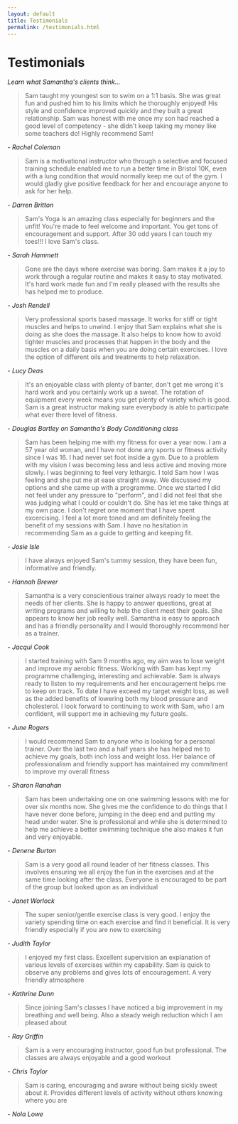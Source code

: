 ```yaml
---
layout: default
title: Testimonials
permalink: /testimonials.html
---
```


# Testimonials

*Learn what Samantha's clients think...*

> Sam taught my youngest son to swim on a 1:1 basis. She was great fun and
> pushed him to his limits which he thoroughly enjoyed! His style and confidence
> improved quickly and they built a great relationship. Sam was honest with me
> once my son had reached a good level of competency - she didn't keep taking my
> money like some teachers do! Highly recommend Sam!

*- Rachel Coleman*

> Sam is a motivational instructor who through a selective and focused training
> schedule enabled me to run a better time in Bristol 10K, even with a lung
> condition that would normally keep me out of the gym. I would gladly give
> positive feedback for her and encourage anyone to ask for her help.

*- Darren Britton*

> Sam's Yoga is an amazing class especially for beginners and the unfit! You're
> made to feel welcome and important. You get tons of encouragement and support.
> After 30 odd years I can touch my toes!!! I love Sam's class.

*- Sarah Hammett*

> Gone are the days where exercise was boring. Sam makes it a joy to work through
> a regular routine and makes it easy to stay motivated. It's hard work made fun
> and I'm really pleased with the results she has helped me to produce.

*- Josh Rendell*

> Very professional sports based massage. It works for stiff or tight muscles and
> helps to unwind. I enjoy that Sam explains what she is doing as she does the
> massage. It also helps to know how to avoid tighter muscles and processes that
> happen in the body and the muscles on a daily basis when you are doing certain
> exercises. I love the option of different oils and treatments to help
> relaxation.

*- Lucy Deas*

> It's an enjoyable class with plenty of banter, don't get me wrong it's hard
> work and you certainly work up a sweat. The rotation of equipment every week
> means you get plenty of variety which is good. Sam is a great instructor making
> sure everybody is able to participate what ever there level of fitness.

*- Douglas Bartley on Samantha's Body Conditioning class*

> Sam has been helping me with my fitness for over a year now. I am a 57 year old
> woman, and I have not done any sports or fitness activity since I was 16. I had
> never set foot inside a gym. Due to a problem with my vision I was becoming less
> and less active and moving more slowly. I was beginning to feel very lethargic.
> I told Sam how I was feeling and she put me at ease straight away. We discussed
> my options and she came up with a programme. Once we started I did not feel
> under any pressure to "perform", and I did not feel that she was judging what I
> could or couldn't do. She has let me take things at my own pace. I don't regret
> one moment that I have spent excercising. I feel a lot more toned and am
> definitely feeling the benefit of my sessions with Sam. I have no hesitation in
> recommending Sam as a guide to getting and keeping fit.

*- Josie Isle*

> I have always enjoyed Sam's tummy session, they have been fun, informative and
> friendly.

*- Hannah Brewer*

> Samantha is a very conscientious trainer always ready to meet the needs of her
> clients. She is happy to answer questions, great at writing programs and willing
> to help the client meet their goals. She appears to know her job really well.
> Samantha is easy to approach and has a friendly personality and I would
> thoroughly recommend her as a trainer.

*- Jacqui Cook*

> I started training with Sam 9 months ago, my aim was to lose weight and improve
> my aerobic fitness. Working with Sam has kept my programme challenging,
> interesting and achievable. Sam is always ready to listen to my requirements and
> her encouragement helps me to keep on track. To date I have exceed my target
> weight loss, as well as the added benefits of lowering both my blood pressure
> and cholesterol. I look forward to continuing to work with Sam, who I am
> confident, will support me in achieving my future goals.

*- June Rogers*

> I would recommend Sam to anyone who is looking for a personal trainer. Over
> the last two and a half years she has helped me to achieve my goals, both inch
> loss and weight loss. Her balance of professionalism and friendly support has
> maintained my commitment to improve my overall fitness

*- Sharon Ranahan*

> Sam has been undertaking one on one swimming lessons with me for over six months
> now. She gives me the confidence to do things that I have never done before,
> jumping in the deep end and putting my head under water. She is professional and
> while she is determined to help me achieve a better swimming technique she also
> makes it fun and very enjoyable.

*- Denene Burton*

> Sam is a very good all round leader of her fitness classes. This involves
> ensuring we all enjoy the fun in the exercises and at the same time looking
> after the class. Everyone is encouraged to be part of the group but looked upon
> as an individual

*- Janet Worlock*

> The super senior/gentle exercise class is very good. I enjoy the variety spending
> time on each exercise and find it beneficial. It is very friendly especially if
> you are new to exercising

*- Judith Taylor*

> I enjoyed my first class. Excellent supervision an explanation of various levels
> of exercises within my capability.  Sam is quick to observe any problems and
> gives lots of encouragement. A very friendly atmosphere

*- Kathrine Dunn*

> Since joining Sam's classes I have noticed a big improvement in my breathing and
> well being. Also a steady weigh reduction which I am pleased about

*- Ray Griffin*

> Sam is a very encouraging instructor, good fun but professional. The classes are
> always enjoyable and a good workout

*- Chris Taylor*

> Sam is caring, encouraging and aware without being sickly sweet about it.
> Provides different levels of activity without others knowing where you are

*- Nola Lowe*
